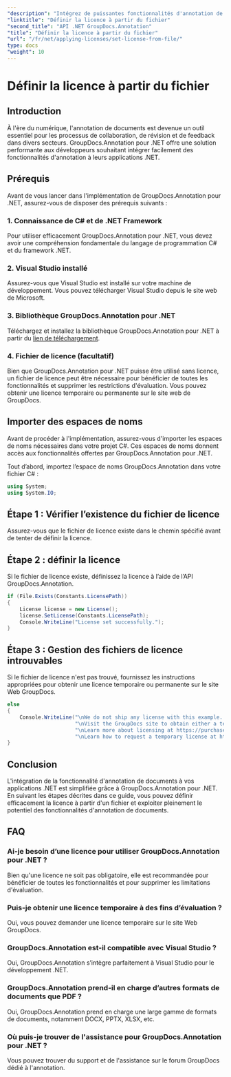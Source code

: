 ```yaml
---
"description": "Intégrez de puissantes fonctionnalités d'annotation de documents dans vos applications .NET de manière transparente avec GroupDocs.Annotation pour .NET."
"linktitle": "Définir la licence à partir du fichier"
"second_title": "API .NET GroupDocs.Annotation"
"title": "Définir la licence à partir du fichier"
"url": "/fr/net/applying-licenses/set-license-from-file/"
type: docs
"weight": 10
---
```


# Définir la licence à partir du fichier

## Introduction
À l'ère du numérique, l'annotation de documents est devenue un outil essentiel pour les processus de collaboration, de révision et de feedback dans divers secteurs. GroupDocs.Annotation pour .NET offre une solution performante aux développeurs souhaitant intégrer facilement des fonctionnalités d'annotation à leurs applications .NET.
## Prérequis
Avant de vous lancer dans l'implémentation de GroupDocs.Annotation pour .NET, assurez-vous de disposer des prérequis suivants :
### 1. Connaissance de C# et de .NET Framework
Pour utiliser efficacement GroupDocs.Annotation pour .NET, vous devez avoir une compréhension fondamentale du langage de programmation C# et du framework .NET.
### 2. Visual Studio installé
Assurez-vous que Visual Studio est installé sur votre machine de développement. Vous pouvez télécharger Visual Studio depuis le site web de Microsoft.
### 3. Bibliothèque GroupDocs.Annotation pour .NET
Téléchargez et installez la bibliothèque GroupDocs.Annotation pour .NET à partir du [lien de téléchargement](https://releases.groupdocs.com/annotation/net/).
### 4. Fichier de licence (facultatif)
Bien que GroupDocs.Annotation pour .NET puisse être utilisé sans licence, un fichier de licence peut être nécessaire pour bénéficier de toutes les fonctionnalités et supprimer les restrictions d'évaluation. Vous pouvez obtenir une licence temporaire ou permanente sur le site web de GroupDocs.

## Importer des espaces de noms
Avant de procéder à l'implémentation, assurez-vous d'importer les espaces de noms nécessaires dans votre projet C#. Ces espaces de noms donnent accès aux fonctionnalités offertes par GroupDocs.Annotation pour .NET.

Tout d’abord, importez l’espace de noms GroupDocs.Annotation dans votre fichier C# :
```csharp
using System;
using System.IO;
```
## Étape 1 : Vérifier l’existence du fichier de licence
Assurez-vous que le fichier de licence existe dans le chemin spécifié avant de tenter de définir la licence.
## Étape 2 : définir la licence
Si le fichier de licence existe, définissez la licence à l’aide de l’API GroupDocs.Annotation.
```csharp
if (File.Exists(Constants.LicensePath))
{
    License license = new License();
    license.SetLicense(Constants.LicensePath);
    Console.WriteLine("License set successfully.");
}
```
## Étape 3 : Gestion des fichiers de licence introuvables
Si le fichier de licence n'est pas trouvé, fournissez les instructions appropriées pour obtenir une licence temporaire ou permanente sur le site Web GroupDocs.
```csharp
else
{
    Console.WriteLine("\nWe do not ship any license with this example. " +
                      "\nVisit the GroupDocs site to obtain either a temporary or permanent license. " +
                      "\nLearn more about licensing at https://purchase.groupdocs.com/faqs/licensing. " +
                      "\nLearn how to request a temporary license at https://purchase.groupdocs.com/temporary-license.");
}
```

## Conclusion
L'intégration de la fonctionnalité d'annotation de documents à vos applications .NET est simplifiée grâce à GroupDocs.Annotation pour .NET. En suivant les étapes décrites dans ce guide, vous pouvez définir efficacement la licence à partir d'un fichier et exploiter pleinement le potentiel des fonctionnalités d'annotation de documents.
## FAQ
### Ai-je besoin d’une licence pour utiliser GroupDocs.Annotation pour .NET ?
Bien qu'une licence ne soit pas obligatoire, elle est recommandée pour bénéficier de toutes les fonctionnalités et pour supprimer les limitations d'évaluation.
### Puis-je obtenir une licence temporaire à des fins d’évaluation ?
Oui, vous pouvez demander une licence temporaire sur le site Web GroupDocs.
### GroupDocs.Annotation est-il compatible avec Visual Studio ?
Oui, GroupDocs.Annotation s’intègre parfaitement à Visual Studio pour le développement .NET.
### GroupDocs.Annotation prend-il en charge d’autres formats de documents que PDF ?
Oui, GroupDocs.Annotation prend en charge une large gamme de formats de documents, notamment DOCX, PPTX, XLSX, etc.
### Où puis-je trouver de l'assistance pour GroupDocs.Annotation pour .NET ?
Vous pouvez trouver du support et de l'assistance sur le forum GroupDocs dédié à l'annotation.